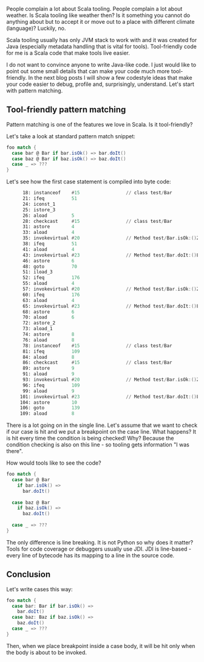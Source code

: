 People complain a lot about Scala tooling. People complain a lot about weather. Is Scala tooling like weather then? Is it something you cannot do anything about but to accept it or move out to a place with different climate (language)? Luckily, no.

Scala tooling usually has only JVM stack to work with and it was created for Java (especially metadata handling that is vital for tools).
Tool-friendly code for me is a Scala code that make tools live easier.

I do not want to convince anyone to write Java-like code. I just would like to point out some small details that can make your code much more tool-friendly.
In the next blog posts I will show a few codestyle ideas that make your code easier to debug, profile and, surprisingly, understand. Let's start with pattern matching.

## Tool-friendly pattern matching
Pattern matching is one of the features we love in Scala. Is it tool-friendly?

Let's take a look at standard pattern match snippet:

```scala
foo match {
  case bar @ Bar if bar.isOk() => bar.doIt()
  case baz @ Bar if baz.isOk() => baz.doIt()
  case _ => ???
} 
```

Let's see how the first case statement is compiled into byte code:

```asm
      18: instanceof    #15                 // class test/Bar
      21: ifeq          51
      24: iconst_1      
      25: istore_3      
      26: aload         5
      28: checkcast     #15                 // class test/Bar
      31: astore        4
      33: aload         4
      35: invokevirtual #20                 // Method test/Bar.isOk:()Z
      38: ifeq          51
      41: aload         4
      43: invokevirtual #23                 // Method test/Bar.doIt:()Ljava/lang/String;
      46: astore        6
      48: goto          70
      51: iload_3       
      52: ifeq          176
      55: aload         4
      57: invokevirtual #20                 // Method test/Bar.isOk:()Z
      60: ifeq          176
      63: aload         4
      65: invokevirtual #23                 // Method test/Bar.doIt:()Ljava/lang/String;
      68: astore        6
      70: aload         6
      72: astore_2      
      73: aload_1       
      74: astore        8
      76: aload         8
      78: instanceof    #15                 // class test/Bar
      81: ifeq          109
      84: aload         8
      86: checkcast     #15                 // class test/Bar
      89: astore        9
      91: aload         9
      93: invokevirtual #20                 // Method test/Bar.isOk:()Z
      96: ifeq          109
      99: aload         9
     101: invokevirtual #23                 // Method test/Bar.doIt:()Ljava/lang/String;
     104: astore        10
     106: goto          139
     109: aload         8
```


There is a lot going on in the single line. Let's assume that we want to check if our case is hit and we put a breakpoint on the case line. What happens? It is hit every time the condition is being checked!
Why? Because the condition checking is also on this line - so tooling gets information "I was there".

How would tools like to see the code?

```scala
foo match {
  case bar @ Bar 
    if bar.isOk() => 
      bar.doIt()
 
  case baz @ Bar 
    if baz.isOk() => 
      baz.doIt()
 
  case _ => ???
} 
```

The only difference is line breaking. It is not Python so why does it matter?
Tools for code coverage or debuggers usually use JDI. JDI is line-based - every line of bytecode has its mapping to a line in the source code.

## Conclusion

Let's write cases this way:

```scala
foo match {
  case bar: Bar if bar.isOk() =>
    bar.doIt()
  case baz: Baz if baz.isOk() =>
    baz.doIt()
  case _ => ???
}  
```

Then, when we place breakpoint inside a case body, it will be hit only when the body is about to be invoked.
